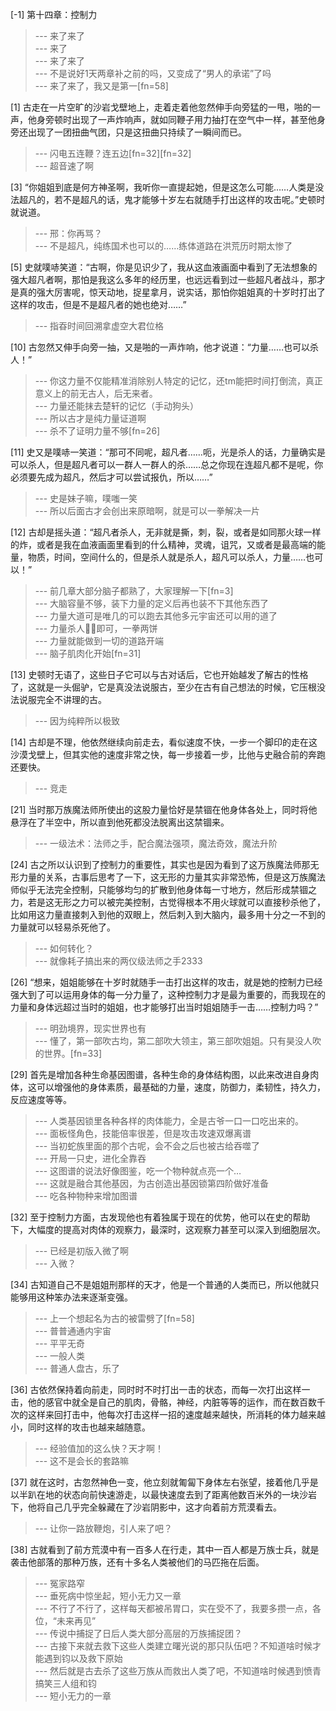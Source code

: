 
[-1] 第十四章：控制力
>--- 来了来了<br>
>--- 来了<br>
>--- 来了来了<br>
>--- 不是说好1天两章补之前的吗，又变成了“男人的承诺”了吗<br>
>--- 来了来了，我又是第一[fn=58]<br>

[1] 古走在一片空旷的沙岩戈壁地上，走着走着他忽然伸手向旁猛的一甩，啪的一声，他身旁顿时出现了一声炸响声，就如同鞭子用力抽打在空气中一样，甚至他身旁还出现了一团扭曲气团，只是这扭曲只持续了一瞬间而已。
>--- 闪电五连鞭？连五边[fn=32][fn=32]<br>
>--- 超音速了啊<br>

[3] “你姐姐到底是何方神圣啊，我听你一直提起她，但是这怎么可能……人类是没法超凡的，若不是超凡的话，鬼才能够十岁左右就随手打出这样的攻击呢。”史顿时就说道。
>--- 邢：你再骂？<br>
>--- 不是超凡，纯练国术也可以的……练体道路在洪荒历时期太惨了<br>

[5] 史就噗哧笑道：“古啊，你是见识少了，我从这血液画面中看到了无法想象的强大超凡者啊，那怕是我这么多年的经历里，也远远看到过一些超凡者战斗，那才是真的强大厉害呢，惊天动地，捉星拿月，说实话，那怕你姐姐真的十岁时打出了这样的攻击，但是不是超凡者的她也绝对……”
>--- 指昋时间回溯拿虚空大君位格<br>

[10] 古忽然又伸手向旁一抽，又是啪的一声炸响，他才说道：“力量……也可以杀人！”
>--- 你这力量不仅能精准消除别人特定的记忆，还tm能把时间打倒流，真正意义上的前无古人，后无来者。<br>
>--- 力量还能抹去楚轩的记忆（手动狗头）<br>
>--- 所以古才是纯力量证道啊<br>
>--- 杀不了证明力量不够[fn=26]<br>

[11] 史又是噗哧一笑道：“那可不同呢，超凡者……呃，光是杀人的话，力量确实是可以杀人，但是超凡者可以一群人一群人的杀……总之你现在连超凡都不是呢，你必须要先成为超凡，然后才可以尝试报仇，所以……”
>--- 史是妹子嘛，噗嗤一笑<br>
>--- 所以后面古才会创出来原暗啊，就是可以一拳解决一片<br>

[12] 古却是摇头道：“超凡者杀人，无非就是撕，刺，裂，或者是如同那火球一样的炸，或者是我在血液画面里看到的什么精神，灵魂，诅咒，又或者是最高端的能量，物质，时间，空间什么的，但是杀人就是杀人，超凡可以杀人，力量……也可以！”
>--- 前几章大部分脑子都熟了，大家理解一下[fn=3]<br>
>--- 大脑容量不够，装下力量的定义后再也装不下其他东西了<br>
>--- 力量大道可是唯几的可以跑去其他多元宇宙还可以用的道了<br>
>--- 力量杀人👊🏻即可，一拳两饼<br>
>--- 力量就能做到一切的道路开端<br>
>--- 脑子肌肉化开始[fn=31]<br>

[13] 史顿时无语了，这些日子它可以与古对话后，它也开始越发了解古的性格了，这就是一头倔驴，它是真没法说服古，至少在古有自己想法的时候，它压根没法说服完全不讲理的古。
>--- 因为纯粹所以极致<br>

[14] 古却是不理，他依然继续向前走去，看似速度不快，一步一个脚印的走在这沙漠戈壁上，但其实他的速度非常之快，每一步接着一步，比他与史融合前的奔跑还要快。
>--- 竞走<br>

[21] 当时那万族魔法师所使出的这股力量恰好是禁锢在他身体各处上，同时将他悬浮在了半空中，所以直到他死都没法脱离出这禁锢来。
>--- 一级法术：法师之手，配合魔法强项，魔法奇效，魔法升阶<br>

[24] 古之所以认识到了控制力的重要性，其实也是因为看到了这万族魔法师那无形力量的关系，古事后思考了一下，这无形的力量其实非常恐怖，但是这万族魔法师似乎无法完全控制，只能够均匀的扩散到他身体每一寸地方，然后形成禁锢之力，若是这无形之力可以被完美控制，古觉得根本不用火球就可以直接秒杀他了，比如用这力量直接刺入到他的双眼上，然后刺入到大脑内，最多用十分之一不到的力量就可以轻易杀死他了。
>--- 如何转化？<br>
>--- 就像耗子搞出来的两仪级法师之手2333<br>

[26] “想来，姐姐能够在十岁时就随手一击打出这样的攻击，就是她的控制力已经强大到了可以运用身体的每一分力量了，这种控制力才是最为重要的，而我现在的力量和身体远超过当时的姐姐，也才能够打出当时姐姐随手一击……控制力吗？”
>--- 明劲境界，现实世界也有<br>
>--- 懂了，第一部吹古均，第二部吹大领主，第三部吹姐姐。只有昊没人吹的世界。[fn=33]<br>

[29] 首先是增加各种生命基因图谱，各种生命的身体结构图，以此来改进自身肉体，这可以增强他的身体素质，最基础的力量，速度，防御力，柔韧性，持久力，反应速度等等。
>--- 人类基因锁里各种各样的肉体能力，全是古爷一口一口吃出来的。<br>
>--- 面板怪角色，技能倍率很差，但是攻击攻速双爆离谱<br>
>--- 当初蛇族里面的那个古呢，会不会之后也被古给吞噬了<br>
>--- 开局一只史，进化全靠吞<br>
>--- 这图谱的说法好像图鉴，吃一个物种就点亮一个…<br>
>--- 这就是融合其他基因，为古创造出基因锁第四阶做好准备<br>
>--- 吃各种物种来增加图谱<br>

[32] 至于控制力方面，古发现他也有着独属于现在的优势，他可以在史的帮助下，大幅度的提高对肉体的观察力，最深时，这观察力甚至可以深入到细胞层次。
>--- 已经是初版入微了啊<br>
>--- 入微？<br>

[34] 古知道自己不是姐姐刑那样的天才，他是一个普通的人类而已，所以他就只能够用这种笨办法来逐渐变强。
>--- 上一个想起名为古的被雷劈了[fn=58]<br>
>--- 普普通通内宇宙<br>
>--- 平平无奇<br>
>--- 一般人类<br>
>--- 普通人盘古，乐了<br>

[36] 古依然保持着向前走，同时时不时打出一击的状态，而每一次打出这样一击，他的感官中就全是自己的肌肉，骨骼，神经，内脏等等的运作，而在数百数千次的这样来回打击中，他每次打击这样一招的速度越来越快，所消耗的体力越来越小，同时这样的攻击也越来越随意。
>--- 经验值加的这么快？天才啊！<br>
>--- 这不是会长的套路嘛<br>

[37] 就在这时，古忽然神色一变，他立刻就匍匐下身体左右张望，接着他几乎是以半趴在地的状态向前快速游走，以最快速度去到了距离他数百米外的一块沙岩下，他将自己几乎完全躲藏在了沙岩阴影中，这才向着前方荒漠看去。
>--- 让你一路放鞭炮，引人来了吧？<br>

[38] 古就看到了前方荒漠中有一百多人在行走，其中一百人都是万族士兵，就是袭击他部落的那种万族，还有十多名人类被他们的马匹拖在后面。
>--- 冤家路窄<br>
>--- 垂死病中惊坐起，短小无力又一章<br>
>--- 不行了不行了，这样每天都被吊胃口，实在受不了，我要多攒一点，各位，“未来再见”<br>
>--- 传说中捕捉了日后人类大部分高层的万族捕捉团？<br>
>--- 古接下来就去救下这些人类建立曙光说的那只队伍吧？不知道啥时候才能遇到钧以及救下原始<br>
>--- 然后就是古去杀了这些万族从而救出人类了吧，不知道啥时候遇到愤青搞笑三人组和钧<br>
>--- 短小无力的一章<br>
